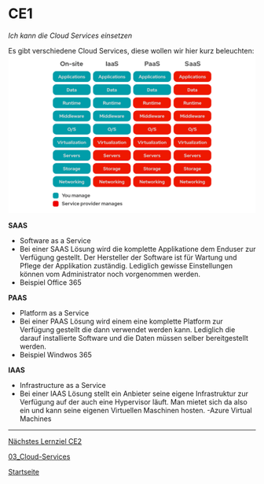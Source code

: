 # CE1
*Ich kann die Cloud Services einsetzen*

Es gibt verschiedene Cloud Services, diese wollen wir hier kurz beleuchten: 
![CloudSolutions](../00_Allgemein/images/03_CE1/cloudsolutions.png)


**SAAS**
- Software as a Service
- Bei einer SAAS Lösung wird die komplette Applikatione dem Enduser zur Verfügung gestellt. Der Hersteller der Software ist für Wartung und Pflege der Applikation zuständig. Lediglich gewisse Einstellungen können vom Administrator noch vorgenommen werden. 
- Beispiel Office 365 


**PAAS**
- Platform as a Service
- Bei einer PAAS Lösung wird einem eine komplette Platform zur Verfügung gestellt die dann verwendet werden kann. Lediglich die darauf installierte Software und die Daten müssen selber bereitgestellt werden. 
- Beispiel Windwos 365 

**IAAS**
- Infrastructure as a Service
- Bei einer IAAS Lösung stellt ein Anbieter seine eigene Infrastruktur zur Verfügung auf der auch eine Hypervisor läuft. Man mietet sich da also ein und kann seine eigenen Virtuellen Maschinen hosten. 
-Azure Virtual Machines

___

[Nächstes Lernziel CE2](../03_Cloud-Services/CE2.md)

[03_Cloud-Services](../03_Cloud-Services)

[Startseite](https://github.com/ask-yo-girl-about-me/Project-Future)